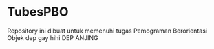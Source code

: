 # TubesPBO
Repository ini dibuat untuk memenuhi tugas Pemograman Berorientasi Objek
dep gay hihi
DEP ANJING
